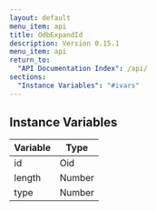 ```yaml
---
layout: default
menu_item: api
title: OdbExpandId
description: Version 0.15.1
menu_item: api
return_to:
  "API Documentation Index": /api/
sections:
  "Instance Variables": "#ivars"
---
```


## <a name="ivars"></a>Instance Variables

| Variable | Type |
| --- | --- |
| <a name="id"></a>id | Oid |
| <a name="length"></a>length | Number |
| <a name="type"></a>type | Number |


